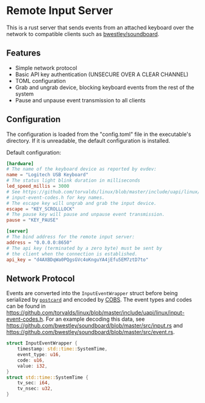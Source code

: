 # Remote Input Server

This is a rust server that sends events from an attached keyboard over the network to compatible clients such as [bwestley/soundboard](https://github.com/bwestley/soundboard).

## Features

* Simple network protocol
* Basic API key authentication (UNSECURE OVER A CLEAR CHANNEL)
* TOML configuration
* Grab and ungrab device, blocking keyboard events from the rest of the system
* Pause and unpause event transmission to all clients

## Configuration

The configuration is loaded from the "config.toml" file in the executable's directory. If it is unreadable, the default configuration is installed.

Default configuration:
```toml
[hardware]
# The name of the keyboard device as reported by evdev:
name = "Logitech USB Keyboard"
# The status light blink duration in milliseconds
led_speed_millis = 3000
# See https://github.com/torvalds/linux/blob/master/include/uapi/linux/
# input-event-codes.h for key names.
# The escape key will ungrab and grab the input device.
escape = "KEY_SCROLLLOCK"
# The pause key will pause and unpause event transmission.
pause = "KEY_PAUSE"

[server]
# The bind address for the remote input server:
address = "0.0.0.0:8650"
# The api key (terminated by a zero byte) must be sent by
# the client when the connection is established.
api_key = "d4AXBDqWa0PQgsGVc4oKnguYA4jEfu5EM7ztD7to"
```

## Network Protocol

Events are converted into the `InputEventWrapper` struct before being serialized by [`postcard`](https://github.com/jamesmunns/postcard) and encoded by [COBS](https://en.wikipedia.org/wiki/Consistent_Overhead_Byte_Stuffing). The event types and codes can be found in <https://github.com/torvalds/linux/blob/master/include/uapi/linux/input-event-codes.h>. For an example decoding this data, see <https://github.com/bwestley/soundboard/blob/master/src/input.rs> and <https://github.com/bwestley/soundboard/blob/master/src/event.rs>.
```rust
struct InputEventWrapper {
    timestamp: std::time::SystemTime,
    event_type: u16,
    code: u16,
    value: i32,
}
struct std::time::SystemTime {
    tv_sec: i64,
    tv_nsec: u32,
}
```
